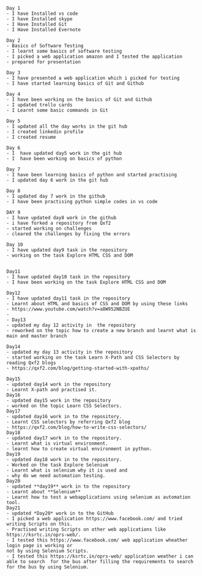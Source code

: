     Day 1
    - I have Installed vs code
    - I have Installed skype
    - I Have Installed Git
    - I Have Installed Evernote

    Day 2
    - Basics of Software Testing
    - I learnt some basics of software testing 
    - I picked a web application amazon and I tested the application
    - prepared for presentation  

    Day 3
    - I have presented a web application which i picked for testing
    - I have started learning basics of Git and Github

    Day 4
    - I have been working on the basics of Git and Github
    - I updated trello cards
    - I Learnt some basic commands in Git

    Day 5
    - I updated all the day works in the git hub
    - I created linkedin profile 
    - I created resume

    Day 6
    - I  have updated day5 work in the git hub
    - I  have been working on basics of python
    
    Day 7
    - I have been learning basics of python and started practising 
    - I updated day 6 work in the git hub
    
    Day 8
    - I updated day 7 work in the github
    - I have been practising python simple codes in vs code
    
    DAY 9
    - I have updated day8 work in the github
    - i have forked a repository from Qxf2
    - started working on challenges
    - cleared the challenges by fixing the errors
    
    Day 10
    - I have updated day9 task in the repository
    - working on the task Explore HTML CSS and DOM


    Day11
    - I have updated day10 task in the repository
    - I have been working on the task Explore HTML CSS and DOM

    Day12
    - I have updated day11 task in the repository 
    - Learnt about HTML and basics of CSS and DOM by using these links
    - https://www.youtube.com/watch?v=a8W952NBZUE
    -
    - Day13
    - updated my day 12 activity in  the repository
    - reworked on the topic how to create a new branch and learnt what is main and master branch

    Day14
    - updated my day 13 activity in the repository
    - started working on the task Learn X-Path and CSS Selectors by reading Qxf2 blogs 
    - https://qxf2.com/blog/getting-started-with-xpaths/

    Day15
    - updated day14 work in the repository
    - Learnt X-path and practised it.   
    Day16
    - updated day15 work in the repository
    - worked on the topic Learn CSS Selectors.
    Day17
    - updated day16 work in to the repository.
    - Learnt CSS selectors by referring Qxf2 blog
    - https://qxf2.com/blog/how-to-write-css-selectors/
    Day18
    - updated day17 work in to the repository.
    - Learnt what is virtual environment.
    - learnt how to create virtual environment in python. 
    Day19
    - updated day18 work in to the repository.
    - Worked on the task Explore Selenium
    - Learnt what is selenium why it is used and 
    - why do we need automation testing.
    Day20
    - updated **day19** work in to the repository
    - Learnt about **Selenium**
    - Learnt how to test a webapplications using selenium as automation tool.
    Day21
    - updated *Day20* work in to the GitHub
    - I picked a web application https://www.facebook.com/ and tried writing Scripts on this.
    - Practised writing Scripts on other web applications like https://ksrtc.in/oprs-web/.
    - I tested this https://www.facebook.com/ web application wheather login page is working or 
    not by using Selenium Scripts.
    - I tested this https://ksrtc.in/oprs-web/ application weather i can able to search  for the bus after filling the requirements to search for the bus by using Selenium.
  
   

     
    